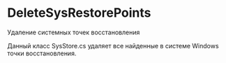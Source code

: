 # DeleteSysRestorePoints
Удаление системных точек восстановления

Данный класс SysStore.cs удаляет все найденные в системе Windows точки восстановления.
